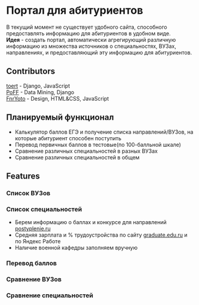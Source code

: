# Портал для абитуриентов 
В текущий момент не существует удобного сайта, способного предоставлять информацию для абитуриентов в удобном виде.  
**Идея** - создать портал, автоматически агрегирующий различную информацию из множества источников о специальностях, ВУЗах, направлениях, и предоставляющий эту информацию для абитуриентов.

## Contributors
[toert](https://github.com/toert) - Django, JavaScript  
[PoFF](https://github.com/poffk) - Data Mining, Django  
[FnrYoto](https://github.com/Ilya-Gr) - Design, HTML&CSS, JavaScript 

## Планируемый функционал
* Калькулятор баллов ЕГЭ и получение списка направлений/ВУЗов, на которые абитуриент способен поступить
* Перевод первичных баллов в тестовые(по 100-балльной шкале)
* Сравнение различных специальностей в разных ВУЗах
* Сравнение различных специальностей в общем
## Features
### Список ВУЗов

### Список специальностей

* Берем информацию о баллах и конкурсе для направлений [postyplenie.ru](http://postyplenie.ru/) 
* Средняя зарплата и % трудоустройства по сайту [graduate.edu.ru](http://vo.graduate.edu.ru/) и по Яндекс Работе
* Наличие военной кафедры заполняем вручную

### Перевод баллов 
### Сравнение ВУЗов
### Сравнение специальностей 

